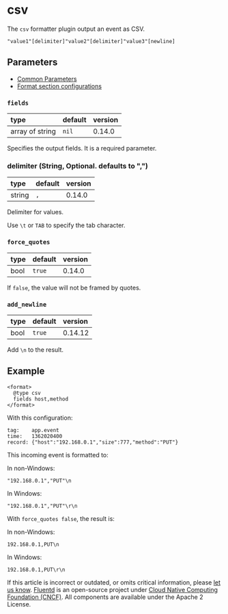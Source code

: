 # csv

The `csv` formatter plugin output an event as CSV.

```text
"value1"[delimiter]"value2"[delimiter]"value3"[newline]
```

## Parameters

* [Common Parameters](../configuration/plugin-common-parameters.md)
* [Format section configurations](../configuration/format-section.md)

### `fields`

| type | default | version |
| :--- | :--- | :--- |
| array of string | `nil` | 0.14.0 |

Specifies the output fields. It is a required parameter.

### delimiter \(String, Optional. defaults to ","\)

| type | default | version |
| :--- | :--- | :--- |
| string | `,` | 0.14.0 |

Delimiter for values.

Use `\t` or `TAB` to specify the tab character.

### `force_quotes`

| type | default | version |
| :--- | :--- | :--- |
| bool | `true` | 0.14.0 |

If `false`, the value will not be framed by quotes.

### `add_newline`

| type | default | version |
| :--- | :--- | :--- |
| bool | `true` | 0.14.12 |

Add `\n` to the result.

## Example

```text
<format>
  @type csv
  fields host,method
</format>
```

With this configuration:

```text
tag:    app.event
time:   1362020400
record: {"host":"192.168.0.1","size":777,"method":"PUT"}
```

This incoming event is formatted to:

In non-Windows:

```text
"192.168.0.1","PUT"\n
```

In Windows:

```text
"192.168.0.1","PUT"\r\n
```

With `force_quotes false`, the result is:

In non-Windows:

```text
192.168.0.1,PUT\n
```

In Windows:

```text
192.168.0.1,PUT\r\n
```

If this article is incorrect or outdated, or omits critical information, please [let us know](https://github.com/fluent/fluentd-docs-gitbook/issues?state=open). [Fluentd](http://www.fluentd.org/) is an open-source project under [Cloud Native Computing Foundation \(CNCF\)](https://cncf.io/). All components are available under the Apache 2 License.

